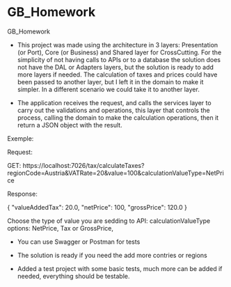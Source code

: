 # GB_Homework
GB_Homework

- This project was made using the architecture in 3 layers: Presentation (or Port), Core (or Business) and Shared layer for CrossCutting. 
   For the simplicity of not having calls to APIs or to a database the solution does not have the DAL or Adapters layers, but the solution is ready to add more layers if needed.
   The calculation of taxes and prices could have been passed to another layer, but I left it in the domain to make it simpler. In a different scenario we could take it to another layer.

- The application receives the request, and calls the services layer to carry out the validations and operations, this layer that controls the process, calling the domain to make the calculation operations, then it return a JSON object with the result. 

Exemple:

Request: 

GET: https://localhost:7026/tax/calculateTaxes?regionCode=Austria&VATRate=20&value=100&calculationValueType=NetPrice

Response:

{
    "valueAddedTax": 20.0,
    "netPrice": 100,
    "grossPrice": 120.0
}


Choose the type of value you are sedding to API:
calculationValueType options: NetPrice, Tax or GrossPrice, 

- You can use Swagger or Postman for tests 

- The solution is ready if you need the add more contries or regions

- Added a test project with some basic tests, much more can be added if needed, everything should be testable. 
